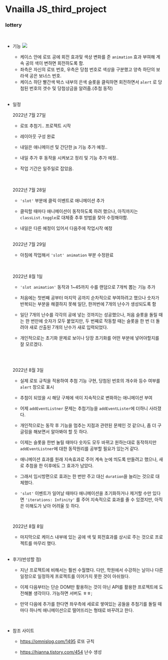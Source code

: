 <h1>Vnailla JS_third_project</h1>

<h3>lottery</h3>

<br>

* 기능
    <img src="https://user-images.githubusercontent.com/65724413/187189466-518ac33f-ae8c-48ae-aad8-a9291a735648.gif"/>
  * 케이스 안에 로또 공에  회전 효과및 색상 변화를 준 `animation` 효과 부여해 계속 공의 색이 변하면 회전하도록 함.
  *  좌측은 자신의 로또 번호, 우측은 당첨 번호로 색상을 구분했고 양측 하단의 보라색 공은 보너스 번호.
  * 케이스 하단 빨간색 박스 내부의 은색 슬롯을 클릭하면 회전하면서 `alert` 로 당첨된 번호의 갯수 및  당첨상금을 알려줌.(추첨 동작)<br><br>

* 일정

  2022년 7월 27일<br>

  * 로또 추첨기.. 프로젝트 시작

  * 레이아웃 구성 완료

  * 내일은 애니메이션 및 간단한 js 기능 추가 예정.. 

  * 내일 추가 후 동작을 시켜보고 정리 및 기능 추가 에정..

  * 작업 기간은 일주일로 잡았음. 

  <br>
  <br>
  2022년 7월 28일<br>

  * `'slot'` 부분에 클릭 이벤트로 애니메이션 추가

  * 클릭할 때마다 애니메이션이 동작하도록 하려 했으나, 아직까지는 `classList.toggle`로 대체중 추후 방법을 찾아 수정해야함.

  * 내일은 다른 예정이 있어서 다음주에 작업시작 예정<br><br>

  2022년 7월 29일<br>

  * 아침에 작업해서 `'slot' animation` 부분 수정완료

  <br>

  <br>

  2022년 8월 1일<br>

  * `'slot animation'` 동작과 1~45까지 수를 랜덤으로 7개씩 뽑는 기능 추가

  * 처음에는 첫번째 공부터 마지막 공까지 순차적으로 부여하려고 했으나 숫자가 반복되는 부분을 해결하지 못해 일단, 한꺼번에 7개의 난수가 생성되도록 함

  * 일단 7개의 난수를 각각의 공에 넣는 것까지는 성공했으나,  처음 슬롯을 돌릴 때는 한 번만에 숫자가 모두 붙었지만, 두 번째로 작동할 때는 슬롯을 한 번 더 돌려야 새로 산출된 7개의 난수가 새로 입력되었다.

  * 개인적으로는 초기화 문제로 보이나 당장 초기화를 어떤 부분에 넣어야할지를 잘 모르겠다.

  <br><br>

  2022년 8월 3일<br>

  * 실제 로또 규칙을 적용하여 추첨 기능 구현, 당첨된 번호의 개수와 등수 여부를 `alert` 창으로 표시

  * 추첨이 되었을 시 해당 구체에 색이 지속적으로 변화하는 애니메이션 부여

  * 어제 `addEventListner` 문제는 추첨기능을 `addEventLister`에 더하니 사라졌다. 

  * 개인적으로는 동작 후 기능을 멈추는 지점과 관련된 문제인 것 같으나, 좀 더 구글링을 해보면서 알아봐야 할 듯 하다. 

  * 이제는 슬롯을 한번 눌릴 때마다 숫자도 모두 바뀌고 원하는대로 동작하지만 `addEventListner`에 대한 동작원리를 공부할 필요가 있는거 같다. 

  * 애니메이션 효과를 원래 지속효과로 주어 계속 눈에 띄도록 만들려고 했으나, 새로 추첨을 한 이후에도 그 효과가 남았다.

  * 그래서 임시방편으로 효과는 한 번만 주고 대신 `duration`을 늘리는 것으로 대체했다. 

  * `'slot'` 이벤트가 일어날 때마다 애니메이션을 초기화하거나 제거할 수만 있다면 `'iterations: Infinity'` 를 주어 지속적으로 효과를 줄 수 있겠지만, 아직은 이해도가 낮아 어려울 듯 하다. <br>

  <br>

  2022년 8월 8일<br>

  * 마지막으로 케이스 내부에 있는 공에 색 및 회전효과를 상시로 주는 것으로 프로젝트를 마무리 했다.<br><br>

* 후기(반성할 점)

  * 지난 프로젝트에 비해서는 훨씬 수월했다. 다만, 학원에서 수강하는 날이나 다른 일정으로 일정하게 프로젝트를 이어가지 못한 것이 아쉬웠다.

  * 이제 다음부터는 단순 DOM만 활용하는 것이 아닌  API를 활용한 프로젝트에 도전해볼 생각이다. 가능하면 서버도 ㅎㅎ;

  * 만약 다음에 추가를 한다면 좌우측에 세로로 쌓여있는 공들을 추첨기를 돌릴 때마다 하나씩 애니메이션으로 떨어뜨리는 형태로 바꾸려고 한다.<br>

  <br>

* 참조 사이트

  * <a href="https://omnislog.com/1495">https://omnislog.com/1495</a> 로또 규칙

  * <a href="https://hianna.tistory.com/454">https://hianna.tistory.com/454</a> 난수 생성

  

  
